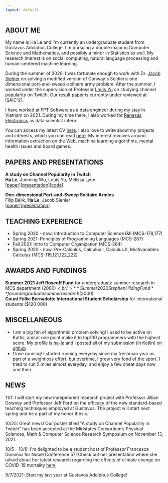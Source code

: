 ```yaml
---
layout: default
---
```


## ABOUT ME

My name is Ha Le and I'm currently an undergraduate student from Gustavus Adolphus College. I'm pursuing a double major in Computer Science and Mathematics, and possibly a minor in Statistics as well. My research interest is on social computing, natural language processing and human-centered machine learning.

During the summer of 2020, I was fortunate enough to work with Dr. [Jacob Siehler](http://homepages.gac.edu/~jsiehler/) on solving a modified version of Conway's Soldiers: one dimensional port-and-sweep-solitaire army problem. After the summer, I worked under the supervision of Professor [Louis Yu](https://homepages.gac.edu/~lyu/) on studying channel popularity on Twitch. Our result paper is currently under reviewed at ISAIC'21.

I have worked at [FPT Software](https://www.fpt-software.com/) as a data engineer during my stay in Vietnam on 2021. During my time there, I also worked for [Renesas Electronics](https://www.renesas.com/us/en) as data scientist intern.

You can access my latest CV [here](./assets/pdfs/HALE_CV.pdf). I also love to write about my projects and interests, which you can read [here](https://hvrlxy.github.io/blog). My interest revolves around information extraction on the Web, machine learning algorithms, mental health issues and board games.

## PAPERS AND PRESENTATIONS
**A study on Channel Popularity in Twitch**<br />
**Ha Le**, Junming Wu, Louis Yu, Melissa Lynn<br />
\[[paper](./assets/pdfs/twitch.pdf)\]\[[presentation](./assets/pdfs/twitch_present_draft.pptx.pdf)\]\[[code](https://github.com/hvrlxy/twitch_crawling)\]

**One-dimensional Port-and-Sweep Solitaire Armies**<br />
Filip Belik, **Ha Le**, Jacob Siehler<br />
\[[paper](./assets/pdfs/One_dimensional_Port_and_Sweep_Solitaire_Armies__Copy_.pdf)\]\[[presentation](./assets/pdfs/PaSS.pdf)\]

## TEACHING EXPERIENCE
* Spring 2020 - now: Introduction to Computer Science I&II (MCS-178,177) <br />
* Spring 2021: Principles of Programming Languages (MCS-287) <br />
* Fall 2021: Intro to Computer Organization (MCS-284)
* Spring 2020 - now: Pre-Calculus, Calculus I, Calculus II, Multivariables Calculus (MCS-119,121,122,222)

## AWARDS AND FUNDINGS
**Summer 2021 Jeff Roseoff Fund** for undergraduate summer research in MCS department ($2000)<br />
**Summer 2020 Stephen Hilding Fund** for undergraduate summer research ($3000)<br />
**Count Folke Bernadotte International Student Scholarship** for international students ($120 000)

## MISCELLANEOUS
* I am a big fan of algorithmic problem solving! I used to be active on Kattis, and at one point make it to top100 programmers with the highest score. My profile is [ha-le](https://open.kattis.com/users/ha-le) and I posted all of my submission (in Kotlin) on [github](https://github.com/hvrlxy/KATTIS)
* I love running! I started running everyday since my freshman year as part of a weightloss effort, but overtime, I grew very fond of the sport. I tried to run 5 miles almost everyday, and enjoy a few cheat days now and then.

## NEWS
11/1: I will start my new independent research project with Professor Jillian Downey and Professor Jeff Ford on the efficacy of the new standard-based teaching techniques employed at Gustavus. The project will start next spring and be a part of my honor thesis.

10/25: Great news! Our poster titled "A study on Channel Popularity in Twitch" has been accepted at the Midstates Consortium’s Physical Sciences, Math & Computer Science Research Symposium on November 13, 2021.

10/5 - 10/6: I'm delighted to be a student host of Professor Francesca Dominici for Nobel Conference 57! Check out her presentation where she talked about her latest research regarding the effects of climate change on COVID-19 mortality [here](https://www.youtube.com/watch?v=clkkG58TWWU)

9/7/2021: Start my last year at Gustavus Adolphus College!